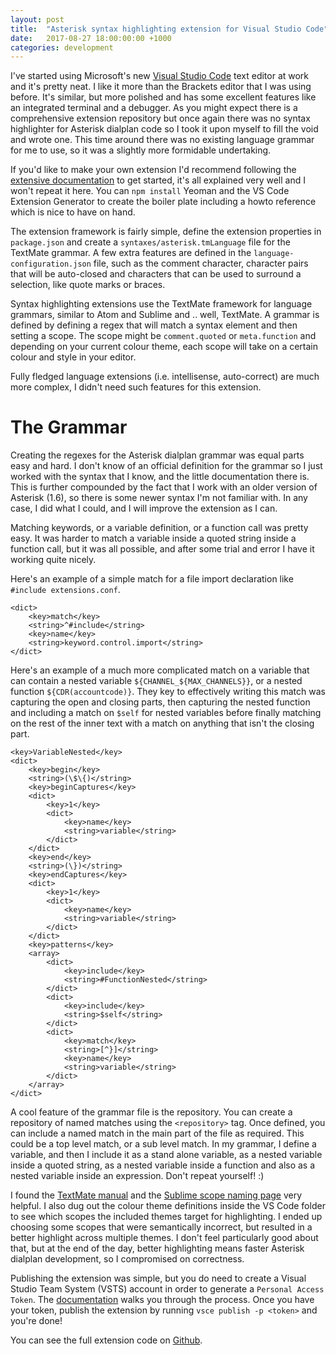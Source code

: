 ```yaml
---
layout: post
title:  "Asterisk syntax highlighting extension for Visual Studio Code"
date:   2017-08-27 18:00:00:00 +1000
categories: development
---
```


I've started using Microsoft's new [Visual Studio Code](https://code.visualstudio.com/) text editor at work and it's pretty neat. I like it more than the Brackets editor that I was using before. It's similar, but more polished and has some excellent features like an integrated terminal and a debugger. As you might expect there is a comprehensive extension repository but once again there was no syntax highlighter for Asterisk dialplan code so I took it upon myself to fill the void and wrote one. This time around there was no existing language grammar for me to use, so it was a slightly more formidable undertaking.

If you'd like to make your own extension I'd recommend following the [extensive documentation](https://code.visualstudio.com/docs/extensions/overview) to get started, it's all explained very well and I won't repeat it here. You can `npm install` Yeoman and the VS Code Extension Generator to create the boiler plate including a howto reference which is nice to have on hand.

The extension framework is fairly simple, define the extension properties in `package.json` and create a `syntaxes/asterisk.tmLanguage` file for the TextMate grammar. A few extra features are defined in the `language-configuration.json` file, such as the comment character, character pairs that will be auto-closed and characters that can be used to surround a selection, like quote marks or braces.

Syntax highlighting extensions use the TextMate framework for language grammars, similar to Atom and Sublime and .. well, TextMate. A grammar is defined by defining a regex that will match a syntax element and then setting a scope. The scope might be `comment.quoted` or `meta.function` and depending on your current colour theme, each scope will take on a certain colour and style in your editor.

Fully fledged language extensions (i.e. intellisense, auto-correct) are much more complex, I didn't need such features for this extension.

# The Grammar

Creating the regexes for the Asterisk dialplan grammar was equal parts easy and hard. I don't know of an official definition for the grammar so I just worked with the syntax that I know, and the little documentation there is. This is further compounded by the fact that I work with an older version of Asterisk (1.6), so there is some newer syntax I'm not familiar with. In any case, I did what I could, and I will improve the extension as I can.

Matching keywords, or a variable definition, or a function call was pretty easy. It was harder to match a variable inside a quoted string inside a function call, but it was all possible, and after some trial and error I have it working quite nicely.

Here's an example of a simple match for a file import declaration like `#include extensions.conf`.

    <dict>
        <key>match</key>
        <string>^#include</string>
        <key>name</key>
        <string>keyword.control.import</string>
    </dict>

Here's an example of a much more complicated match on a variable that can contain a nested variable `${CHANNEL_${MAX_CHANNELS}}`, or a nested function `${CDR(accountcode)}`. They key to effectively writing this match was capturing the open and closing parts, then capturing the nested function and including a match on `$self` for nested variables before finally matching on the rest of the inner text with a match on anything that isn't the closing part.

    <key>VariableNested</key>
    <dict>
        <key>begin</key>
        <string>(\$\{)</string>
        <key>beginCaptures</key>
        <dict>
            <key>1</key>
            <dict>
                <key>name</key>
                <string>variable</string>
            </dict>
        </dict>
        <key>end</key>
        <string>(\})</string>
        <key>endCaptures</key>
        <dict>
            <key>1</key>
            <dict>
                <key>name</key>
                <string>variable</string>
            </dict>
        </dict>
        <key>patterns</key>
        <array>
            <dict>
                <key>include</key>
                <string>#FunctionNested</string>
            </dict>
            <dict>
                <key>include</key>
                <string>$self</string>
            </dict>
            <dict>
                <key>match</key>
                <string>[^}]</string>
                <key>name</key>
                <string>variable</string>
            </dict>
        </array>
    </dict>

A cool feature of the grammar file is the repository. You can create a repository of named matches using the `<repository>` tag. Once defined, you can include a named match in the main part of the file as required. This could be a top level match, or a sub level match. In my grammar, I define a variable, and then I include it as a stand alone variable, as a nested variable inside a quoted string, as a nested variable inside a function and also as a nested variable inside an expression. Don't repeat yourself! :)

I found the [TextMate manual](http://manual.macromates.com/en/) and the [Sublime scope naming page](https://www.sublimetext.com/docs/3/scope_naming.html) very helpful. I also dug out the colour theme definitions inside the VS Code folder to see which scopes the included themes target for highlighting. I ended up choosing some scopes that were semantically incorrect, but resulted in a better highlight across multiple themes. I don't feel particularly good about that, but at the end of the day, better highlighting means faster Asterisk dialplan development, so I compromised on correctness.

Publishing the extension was simple, but you do need to create a Visual Studio Team System (VSTS) account in order to generate a `Personal Access Token`. The [documentation](https://code.visualstudio.com/docs/extensions/publish-extension) walks you through the process. Once you have your token, publish the extension by running `vsce publish -p <token>` and you're done!

You can see the full extension code on [Github](https://github.com/peacefixation/asterisk-vscode).